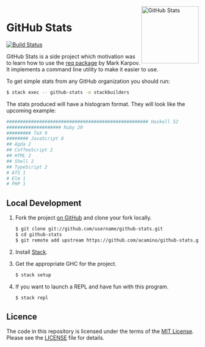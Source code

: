<a href="https://www.haskell.org">
  <img src="https://cdn2.iconfinder.com/data/icons/social-aquiocons/512/Aquicon-Github.png"
       alt="GitHub Stats"
       align="right"
       width="150" />
</a>

# GitHub Stats
[![Build Status](https://travis-ci.org/acamino/github-stats.svg?branch=master)](https://travis-ci.org/acamino/github-stats)

GitHub Stats is a side project which motivation was to learn how to use the [req
package](https://hackage.haskell.org/package/req) by Mark Karpov. It implements
a command line utility to make it easier to use.

To get simple stats from any GitHub organization you should run:

```bash
$ stack exec -- github-stats -o stackbuilders
```

The stats produced will have a histogram format. They will look like the
upcoming example:

```bash
#################################################### Haskell 52
#################### Ruby 20
######### TeX 9
######## JavaScript 8
## Agda 2
## CoffeeScript 2
## HTML 2
## Shell 2
## TypeScript 2
# ATS 1
# Elm 1
# PHP 1
```

## Local Development

1. Fork the project [on GitHub](https://github.com/acamino/github-stats) and clone your fork locally.

   ```bash
   $ git clone git://github.com/username/github-stats.git
   $ cd github-stats
   $ git remote add upstream https://github.com/acamino/github-stats.git
   ```

1. Install [Stack](https://docs.haskellstack.org/en/stable/README/).

1. Get the appropriate GHC for the project.

   ```bash
   $ stack setup
   ```

1. If you want to launch a REPL and have fun with this program.

   ```bash
   $ stack repl
   ```

## Licence

The code in this repository is licensed under the terms of the
[MIT License](http://www.opensource.org/licenses/mit-license.html).  
Please see the [LICENSE](LICENSE) file for details.
